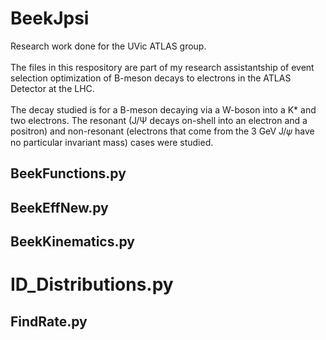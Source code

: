 # BeekJpsi

Research work done for the UVic ATLAS group.
<br><br>The files in this respository are part of my research assistantship of event selection optimization of B-meson decays to electrons in the ATLAS Detector at the LHC.
<br><br>The decay studied is for a B-meson decaying via a W-boson into a K* and two electrons. The resonant (J/Ψ decays on-shell into an electron and a positron) and non-resonant (electrons that come from the 3 GeV J/𝜓 have no particular invariant mass) cases were studied.

## BeekFunctions.py

## BeekEffNew.py

## BeekKinematics.py

# ID_Distributions.py

## FindRate.py
